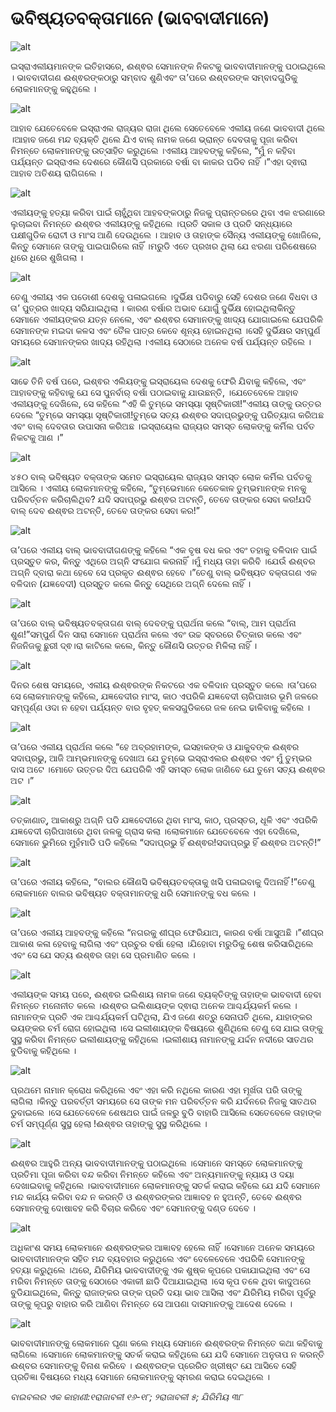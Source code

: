# ଭବିଷ୍ୟତବକ୍ତାମାନେ (ଭାବବାଦୀମାନେ)

![alt](https://cdn.door43.org/obs/jpg/360px/obs-en-19-01.jpg)

ଇସ୍ରାଏଲୀୟମାନଙ୍କ ଇତିହାସରେ, ଈଶ୍ଵର ସେମାନଙ୍କ ନିକଟକୁ ଭାବବାଦୀମାନଙ୍କୁ ପଠାଇଥିଲେ । ଭାବବାଦୀଗଣ ଈଶ୍ଵରଙ୍କଠାରୁ ସମ୍ବାଦ ଶୁଣିଏବଂ ତା’ପରେ ଈଶ୍ବରଙ୍କ ସମ୍ବାଦଗୁଡିକୁ ଲୋକମାନଙ୍କୁ କହୁଥିଲେ ।

![alt](https://cdn.door43.org/obs/jpg/360px/obs-en-19-02.jpg)

ଆହାବ ଯେତେବେଳେ ଇସ୍ରାଏଲ ରାଜ୍ୟର ରାଜା ଥିଲେ ସେତେବେଳେ ଏଲୀୟ ଜଣେ ଭାବବାଦୀ ଥିଲେ ।ଆହାବ ଜଣେ ମନ୍ଦ ବ୍ୟକ୍ତି ଥିଲେ ଯିଏ ବାଲ୍ ନାମକ ଜଣେ ଭ୍ରାନ୍ତ ଦେବତାକୁ ପୂଜା କରିବା ନିମନ୍ତେ ଲୋକମାନଙ୍କୁ ଉତ୍ସାହିତ କରୁଥିଲେ ।ଏଲୀୟ ଆହବଙ୍କୁ କହିଲେ, “ମୁଁ ନ କହିବା ପର୍ଯ୍ୟନ୍ତ ଇସ୍ରାଏଲ ଦେଶରେ କୌଣସି ପ୍ରକାରେ ବର୍ଷା ବା କାକର ପଡିବ ନାହିଁ ।”ଏହା ଦ୍ଵାରା ଆହାବ ଅତିଶୟ ରାଗିଗଲେ ।

![alt](https://cdn.door43.org/obs/jpg/360px/obs-en-19-03.jpg)

ଏଲୀୟଙ୍କୁ ହତ୍ୟା କରିବା ପାଇଁ ଚାହୁଁଥିବା ଆହବଙ୍କଠାରୁ ନିଜକୁ ପ୍ରାନ୍ତରରେ ଥିବା ଏକ ଝରଣାରେ ଲୁଚାଇବା ନିମନ୍ତେ ଈଶ୍ଵର ଏଲୀୟଙ୍କୁ କହିଥିଲେ ।ପ୍ରତି ସକାଳ ଓ ପ୍ରତି ସନ୍ଧ୍ୟାରେ ପକ୍ଷୀଗୁଡିକ ରୋଟୀ ଓ ମାଂସ ଆଣି ଦେଉଥିଲେ । ଆହାବ ଓ ତାହାଙ୍କ ସୈନ୍ୟ ଏଲୀୟଙ୍କୁ ଖୋଜିଲେ, କିନ୍ତୁ ସେମାନେ ତାଙ୍କୁ ପାଇପାରିଲେ ନାହିଁ ।ମରୁଡି ଏତେ ପ୍ରଖର ଥିଲା ଯେ ଝରଣା ପରିଶେଷରେ ଧିରେ ଧିରେ ଶୁଖିଗଲା ।

![alt](https://cdn.door43.org/obs/jpg/360px/obs-en-19-04.jpg)

ତେଣୁ ଏଲୀୟ ଏକ ପଡୋଶୀ ଦେଶକୁ ପଳାଇଗଲେ ।ଦୁର୍ଭିକ୍ଷ ପଡିବାରୁ ସେହି ଦେଶର ଜଣେ ବିଧବା ଓ ତା’ ପୁତ୍ରର ଖାଦ୍ୟ ସରିଯାଇଥିଲା । କାରଣ ବର୍ଷାର ଅଭାବ ଯୋଗୁଁ ଦୁର୍ଭିକ୍ଷ ହୋଇଥିଲାକିନ୍ତୁ ସେମାନେ ଏଲୀୟଙ୍କର ଯତ୍ନ ନେଲେ, ଏବଂ ଈଶ୍ଵର ସେମାନଙ୍କୁ ଖାଦ୍ୟ ଯୋଗାଇଲେ ଯେପରିକି ସେମାନଙ୍କ ମଇଦା କଳସ ଏବଂ ତୈଳ ପାତ୍ର କେବେ ଶୂନ୍ୟ ହୋଇନଥିଲା ।ସେହି ଦୁର୍ଭିକ୍ଷର ସମ୍ପୁର୍ଣ ସମୟରେ ସେମାନଙ୍କର ଖାଦ୍ୟ ରହିଥିଲା ।ଏଲୀୟ ସେଠାରେ ଅନେକ ବର୍ଷ ପର୍ଯ୍ୟନ୍ତ ରହିଲେ ।

![alt](https://cdn.door43.org/obs/jpg/360px/obs-en-19-05.jpg)

ସାଢେ ତିନି ବର୍ଷ ପରେ,  ଇଶ୍ଵର ଏଲିୟଙ୍କୁ ଇସ୍ରାୟେଲ ଦେଶକୁ ଫେରି ଯିବାକୁ କହିଲେ, ଏବଂ ଆହାବଙ୍କୁ କହିବାକୁ ଯେ ସେ ପୁନର୍ବାର୍ ବର୍ଷା ପଠାଇବାକୁ ଯାଉଛନ୍ତି, ।ଯେତେବେଳେ ଆହାବ ଏଲୀୟଙ୍କୁ ଦେଖିଲେ,  ସେ କହିଲେ “ଏହି କି ତୁମ୍ଭେ ସମସ୍ୟା ସୃଷ୍ଟିକାରୀ!”ଏଲୀୟ ତାଙ୍କୁ ଉତ୍ତର ଦେଲେ “ତୁମ୍ଭେ ସମସ୍ୟା ସୃଷ୍ଟିକାରୀ!ତୁମ୍ଭେ ସତ୍ୟ ଈଶ୍ଵର ସଦାପ୍ରଭୁଙ୍କୁ ପରିତ୍ୟାଗ କରିଅଛ ଏବଂ ବାଲ୍ ଦେବତାର ଉପାସନା କରିଅଛ ।ଇସ୍ରାୟେଲ ରାଜ୍ୟର ସମସ୍ତ ଲୋକଙ୍କୁ କର୍ମିଲ ପର୍ବତ ନିକଟକୁ ଆଣ ।”

![alt](https://cdn.door43.org/obs/jpg/360px/obs-en-19-06.jpg)

୪୫୦ ବାଲ୍ ଭବିଷ୍ୟତ ବକ୍ତାଙ୍କ ସମେତ ଇସ୍ରାୟେଲ ରାଜ୍ୟର ସମସ୍ତ ଲୋକ କର୍ମିଲ ପର୍ବତକୁ ଆସିଲେ । ଏଲୀୟ ଲୋକମାନଙ୍କୁ କହିଲେ, “ତୁମ୍ଭେମାନେ କେତେକାଳ ତୁମ୍ଭମାନଙ୍କ ମନକୁ ପରିବର୍ତ୍ତନ କରିଚାଲିଥିବ? ଯଦି ସଦାପ୍ରଭୁ ଈଶ୍ଵର ଅଟନ୍ତି, ତେବେ ତାଙ୍କର ସେବା କର!ଯଦି ବାଲ୍ ଦେବ ଈଶ୍ଵର ଅଟନ୍ତି, ତେବେ ତାଙ୍କର ସେବା କର!”

![alt](https://cdn.door43.org/obs/jpg/360px/obs-en-19-07.jpg)

ତା’ପରେ ଏଲୀୟ ବାଲ୍ ଭାବବାଦୀଗଣଙ୍କୁ କହିଲେ “ଏକ ବୃଷ ବଧ କର ଏବଂ ତହାକୁ ବଳିଦାନ ପାଇଁ ପ୍ରସ୍ତୁତ କର, କିନ୍ତୁ ଏଥିରେ ଅଗ୍ନି ସଂଯୋଗ କରନାହିଁ ।ମୁଁ ମଧ୍ୟ ତାହା କରିବି ।ଯେଉଁ ଈଶ୍ବର ଅଗ୍ନି ଦ୍ବାରା କଥା ହେବେ ସେ ପ୍ରକୃତ ଈଶ୍ଵର ହେବେ ।”ତେଣୁ ବାଲ୍ ଭବିଷ୍ୟତ ବକ୍ତାଗଣ ଏକ ବଳିଦାନ (ଯଜ୍ଞବେଦୀ) ପ୍ରସ୍ତୁତ କଲେ କିନ୍ତୁ ସେଥିରେ ଅଗ୍ନି ଦେଲେ ନାହିଁ ।

![alt](https://cdn.door43.org/obs/jpg/360px/obs-en-19-08.jpg)

ତା’ପରେ ବାଲ୍ ଭବିଷ୍ୟତବକ୍ତାଗଣ ବାଲ୍ ଦେବଙ୍କୁ ପ୍ରାର୍ଥନା କଲେ “ବାଲ୍, ଆମ ପ୍ରାର୍ଥନା ଶୁଣ!”ସମ୍ପୁର୍ଣ ଦିନ ସାରା ସେମାନେ ପ୍ରାର୍ଥନା କଲେ ଏବଂ ଉଚ୍ଚ ସ୍ବରରେ ଚିତ୍କାର କଲେ ଏବଂ ନିଜନିଜକୁ ଛୁରୀ ଦ୍ଵ।ରା କାଟିଲେ କଲେ, କିନ୍ତୁ କୌଣସି ଉତ୍ତର ମିଳିଲା ନାହିଁ ।

![alt](https://cdn.door43.org/obs/jpg/360px/obs-en-19-09.jpg)

ଦିନର ଶେଷ ସମୟରେ, ଏଲୀୟ ଈଶ୍ଵରଙ୍କ ନିକଟରେ ଏକ ବଳିଦାନ ପ୍ରସ୍ତୁତ କଲେ ।ତା’ପରେ ସେ ଲୋକମାନଙ୍କୁ କହିଲେ, ଯଜ୍ଞବେଦୀର ମାଂସ, କାଠ ଏପରିକି ଯଜ୍ଞବେଦୀ ଚାରିପାଖର ଭୂମି ଜଳରେ ସମ୍ପୂର୍ଣ୍ଣ ଓଦା ନ ହେବା ପର୍ଯ୍ୟନ୍ତ ବାର ବୃହତ୍ କଳସଗୁଡିକରେ ଜଳ ନେଇ ଢାଳିବାକୁ କହିଲେ ।

![alt](https://cdn.door43.org/obs/jpg/360px/obs-en-19-10.jpg)

ତା’ପରେ ଏଲୀୟ ପ୍ରାର୍ଥନା କଲେ “ହେ ଅବ୍ରହାମଙ୍କ, ଇସହାକଙ୍କ ଓ ଯାକୁବଙ୍କ ଈଶ୍ଵର ସଦାପ୍ରଭୁ, ଆଜି ଆମ୍ଭମାନଙ୍କୁ ଦେଖାଅ ଯେ ତୁମ୍ଭେ ଇସ୍ରାଏଲର ଈଶ୍ଵର ଏବଂ ମୁଁ ତୁମ୍ଭର ଦାସ ଅଟେ ।ମୋତେ ଉତ୍ତର ଦିଅ ଯେପରିକି ଏହି ସମସ୍ତ ଲୋକ ଜାଣିବେ ଯେ ତୁମେ ସତ୍ୟ ଈଶ୍ଵର ଅଟ ।”

![alt](https://cdn.door43.org/obs/jpg/360px/obs-en-19-11.jpg)

ତତ୍କାଣାତ୍, ଆକାଶରୁ ଅଗ୍ନି ପଡି ଯଜ୍ଞବେଦୀରେ ଥିବା ମାଂସ, କାଠ, ପ୍ରସ୍ତର, ଧୂଳି ଏବଂ ଏପରିକି ଯଜ୍ଞବେଦୀ ଚାରିପାଖରେ ଥିବା ଜଳକୁ ଗ୍ରାସ କଲା ।ଲୋକମାନେ ଯେତେବେଳେ ଏହା ଦେଖିଲେ, ସେମାନେ ଭୁମିରେ ମୁହଁମାଡି ପଡି କହିଲେ “ସଦାପ୍ରଭୁ ହିଁ ଈଶ୍ଵର!ସଦାପ୍ରଭୁ ହିଁ ଈଶ୍ଵର ଅଟନ୍ତି!”

![alt](https://cdn.door43.org/obs/jpg/360px/obs-en-19-12.jpg)

ତା’ପରେ ଏଲୀୟ କହିଲେ, “ବାଲର କୌଣସି ଭବିଷ୍ୟତବକ୍ତାକୁ ଖସି ପଳାଇବାକୁ ଦିଅନାହିଁ !”ତେଣୁ ଲୋକମାନେ ବାଲର ଭବିଷ୍ୟତ ବକ୍ତାମାନଙ୍କୁ ଧରି ସେମାନଙ୍କୁ ବଧ କଲେ ।

![alt](https://cdn.door43.org/obs/jpg/360px/obs-en-19-13.jpg)

ତା’ପରେ ଏଲୀୟ ଆହବଙ୍କୁ କହିଲେ “ନଗରକୁ ଶୀଘ୍ର ଫେରିଯାଅ, କାରଣ ବର୍ଷା ଆସୁଅଛି ।”ଶୀଘ୍ର ଆକାଶ କଳା ହେବାକୁ ଲାଗିଲା ଏବଂ ପ୍ରଚୁର ବର୍ଷା ହେଲା ।ଯିହୋବା ମରୁଡିକୁ ଶେଷ କରିସାରିଥିଲେ ଏବଂ ସେ ଯେ ସତ୍ୟ ଈଶ୍ଵର ତାହା ସେ ପ୍ରମାଣିତ କଲେ ।

![alt](https://cdn.door43.org/obs/jpg/360px/obs-en-19-14.jpg)

ଏଲୀୟଙ୍କ ସମୟ ପରେ, ଈଶ୍ଵର ଇଲିଶାୟ ନାମକ ଜଣେ ବ୍ୟକ୍ତିଙ୍କୁ ତାହାଙ୍କ ଭାବବାଦୀ ହେବା ନିମନ୍ତେ ମନୋନୀତ କଲେ ।ଈଶ୍ଵର ଇଲିଶାୟଙ୍କ ଦ୍ଵାରା ଅନେକ ଆଶ୍ଚର୍ଯ୍ୟକର୍ମ କଲେ ।ନାମାନଙ୍କ ପ୍ରତି ଏକ ଆଶ୍ଚର୍ଯ୍ୟକର୍ମ ଘଟିଥିଲା, ଯିଏ ଜଣେ ଶତ୍ରୁ ସେନାପତି ଥିଲେ, ଯାହାଙ୍କର ଭୟଙ୍କର ଚର୍ମ ରୋଗ ହୋଇଥିଲା ।ସେ ଇଲୀଶାୟଙ୍କ ବିଷୟରେ ଶୁଣିଥିଲେ ତେଣୁ ସେ ଯାଇ ତାଙ୍କୁ ସୁସ୍ଥ କରିବା ନିମନ୍ତେ ଇଲୀଶାୟଙ୍କୁ କହିଥିଲେ ।ଇଲୀଶାୟ ନାମାନଙ୍କୁ ଯର୍ଦ୍ଦନ ନଦୀରେ ସାତଥର ବୁଡିବାକୁ କହିଥିଲେ ।

![alt](https://cdn.door43.org/obs/jpg/360px/obs-en-19-15.jpg)

ପ୍ରଥମେ ନାମାନ କ୍ରୋଧ କରିଥିଲେ ଏବଂ ଏହା କରି ନଥିଲେ କାରଣ ଏହା ମୂର୍ଖତା ପରି ତାଙ୍କୁ ଲାଗିଲା ।କିନ୍ତୁ ପରବର୍ତ୍ତୀ ସମୟରେ ସେ ତାଙ୍କ ମନ ପରିବର୍ତ୍ତନ କରି ଯର୍ଦନରେ ନିଜକୁ ସାତଥର  ଡୁବାଇଲେ ।ସେ ଯେତେବେଳେ ଶେଷଥର ପାଇଁ ଜଳରୁ ବୁଡି ବାହାରି ଆସିଲେ ସେତେବେଳେ ତାହାଙ୍କ ଚର୍ମ ସମ୍ପୂର୍ଣ୍ଣ ସୁସ୍ଥ ହେଲା !ଈଶ୍ଵର ତାହାଙ୍କୁ ସୁସ୍ଥ କରିଥିଲେ ।

![alt](https://cdn.door43.org/obs/jpg/360px/obs-en-19-16.jpg)

ଈଶ୍ଵର ଆହୁରି ଅନ୍ୟ ଭାବବାଦୀମାନଙ୍କୁ ପଠାଇଥିଲେ ।ସେମାନେ ସମସ୍ତେ ଲୋକମାନଙ୍କୁ ପ୍ରତିମା ପୂଜା କରିବା ବନ୍ଦ କରିବା ନିମନ୍ତେ କହିଲେ ଏବଂ ଅନ୍ୟମାନଙ୍କୁ ନ୍ୟାୟ ଓ ଦୟା ଦେଖାଇବାକୁ କହିଥିଲେ ।ଭାବବାଦୀମାନେ ଲୋକମାନଙ୍କୁ ସତର୍କ କରାଇ କହିଲେ ଯେ ଯଦି ସେମାନେ ମନ୍ଦ କାର୍ଯ୍ୟ କରିବା ବନ୍ଦ ନ କରନ୍ତି ଓ ଈଶ୍ଵରଙ୍କର ଆଜ୍ଞାବହ ନ ହୁଅନ୍ତି, ତେବେ ଈଶ୍ଵର ସେମାନଙ୍କୁ ଦୋଷାବହ କରି ବିଚାର କରିବେ ଏବଂ ସେମାନଙ୍କୁ ଦଣ୍ଡ ଦେବେ ।

![alt](https://cdn.door43.org/obs/jpg/360px/obs-en-19-17.jpg)

ଅଧିକାଂଶ ସମୟ ଲୋକମାନେ ଈଶ୍ଵରଙ୍କର ଆଜ୍ଞାବହ ହେଲେ ନାହିଁ ।ସେମାନେ ଅନେକ ସମୟରେ ଭାବବାଦୀମାନଙ୍କ ସହିତ ମନ୍ଦ ବ୍ୟବହାର କରୁଥିଲେ ଏବଂ ବେଳେବେଳେ ଏପରିକି ସେମାନଙ୍କୁ ହତ୍ୟା କରୁଥିଲେ ।ଥରେ, ଯିରିମିୟ ଭାବବାଦୀଙ୍କୁ ଏକ ଶୁଷ୍କ କୂପରେ ପକାଯାଇଥିଲା ଏବଂ ସେ ମରିବା ନିମନ୍ତେ ତାଙ୍କୁ ସେଠାରେ ଏକାକୀ ଛାଡି ଦିଆଯାଇଥିଲା ।ସେ କୂପ ତଳେ ଥିବା କାଦୁଅରେ ବୁଡିଯାଇଥିଲେ, କିନ୍ତୁ ରାଜାଙ୍କର ତାଙ୍କ ପ୍ରତି ଦୟା ଭାବ ଆସିଲା ଏବଂ ଯିରିମିୟ ମରିବା ପୂର୍ବରୁ ତାଙ୍କୁ କୂପରୁ ବାହାର କରି ଆଣିବା ନିମନ୍ତେ ସେ ଆପଣା ଦାସମାନଙ୍କୁ ଆଦେଶ ଦେଲେ ।

![alt](https://cdn.door43.org/obs/jpg/360px/obs-en-19-18.jpg)

ଭାବବାଦୀମାନଙ୍କୁ ଲୋକମାନେ ଘୃଣା କଲେ ମଧ୍ୟ ସେମାନେ ଈଶ୍ଵରଙ୍କ ନିମନ୍ତେ କଥା କହିବାକୁ ଲାଗିଲେ ।ସେମାନେ ଲୋକମାନଙ୍କୁ ସତର୍କ କରାଇ କହିଥିଲେ ଯେ ଯଦି ସେମାନେ ଅନୁତାପ ନ କରନ୍ତି ଈଶ୍ବର ସେମାନଙ୍କୁ ବିନାଶ କରିବେ । ଈଶ୍ଵରଙ୍କ ପ୍ରେରିତ ଖ୍ରୀଷ୍ଟ ଯେ ଆସିବେ ସେହି ପ୍ରତିଜ୍ଞା ବିଷୟରେ ମଧ୍ୟ ସେମାନେ ଲୋକମାନଙ୍କୁ ସ୍ମରଣ କରାଇ ଦେଇଥିଲେ ।

_ବାଇବଲର ଏକ କାହାଣୀ:୧ରାଜାବଳୀ ୧୬-୧୮; ୨ରାଜାବଳୀ ୫; ଯିରିମିୟ ୩୮_